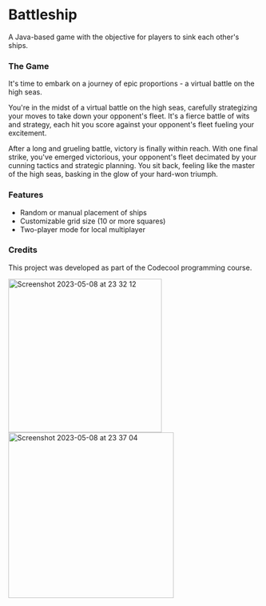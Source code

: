 # Battleship
A Java-based game with the objective for players to sink each other's ships.

### The Game
It's time to embark on a journey of epic proportions - a virtual battle on the high seas. 

You're in the midst of a virtual battle on the high seas, carefully strategizing your moves to take down your opponent's fleet. It's a fierce battle of wits and strategy, each hit you score against your opponent's fleet fueling your excitement.

After a long and grueling battle, victory is finally within reach. With one final strike, you've emerged victorious, your opponent's fleet decimated by your cunning tactics and strategic planning. You sit back, feeling like the master of the high seas, basking in the glow of your hard-won triumph.

### Features
- Random or manual placement of ships
- Customizable grid size (10 or more squares)
- Two-player mode for local multiplayer

### Credits
This project was developed as part of the Codecool programming course.

<img width="307" alt="Screenshot 2023-05-08 at 23 32 12" src="https://user-images.githubusercontent.com/106266282/236929682-3fcc9bcc-7784-4230-b3f5-4d904bd79314.png">

<img width="331" alt="Screenshot 2023-05-08 at 23 37 04" src="https://user-images.githubusercontent.com/106266282/236929699-69e3b10a-f1cf-4c6f-83df-2bb4b470e7f7.png">
